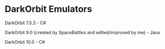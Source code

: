 # DarkOrbit Emulators

DarkOrbit 7.5.3 - C#

DarkOrbit 9.0 (created by SpaceBattles and edited/improved by me) - Java

DarkOrbit 10.0 - C#
